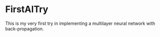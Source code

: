 # FirstAITry
This is my very first try in implementing a multilayer neural network with back-propagation.
